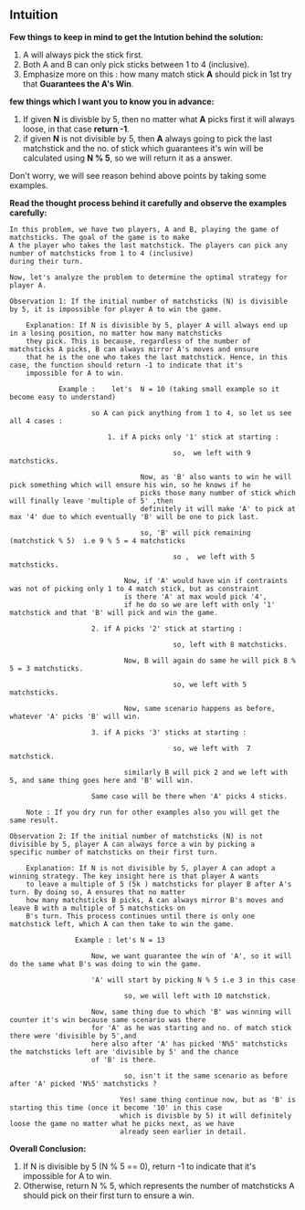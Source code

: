 ## Intuition 

**Few things to keep in mind to get the Intution behind the solution:**
1. A will always pick the stick first.
2. Both A and B can only pick sticks between 1 to 4 (inclusive).
3. Emphasize more on this : how many match stick **A** should pick in 1st try that **Guarantees the A's Win**.
 
**few things which I want you to know you in advance:**
1. If given **N** is divisble by 5, then no matter what **A** picks first it will always loose, in that case **return -1**.
2. if given **N** is not divisible by 5, then **A** always going to pick the last matchstick and the no. of stick which
    guarantees it's win will be calculated using **N % 5**, so we will return it as a answer.

Don't worry, we will see reason behind above points by taking some examples.

**Read the thought process behind it carefully and observe the examples carefully:**
``` 
In this problem, we have two players, A and B, playing the game of matchsticks. The goal of the game is to make
A the player who takes the last matchstick. The players can pick any number of matchsticks from 1 to 4 (inclusive) 
during their turn.

Now, let's analyze the problem to determine the optimal strategy for player A.

Observation 1: If the initial number of matchsticks (N) is divisible by 5, it is impossible for player A to win the game.

    Explanation: If N is divisible by 5, player A will always end up in a losing position, no matter how many matchsticks
    they pick. This is because, regardless of the number of matchsticks A picks, B can always mirror A's moves and ensure
    that he is the one who takes the last matchstick. Hence, in this case, the function should return -1 to indicate that it's
    impossible for A to win.

            Example :    let's  N = 10 (taking small example so it become easy to understand)

                    so A can pick anything from 1 to 4, so let us see all 4 cases :

                        1. if A picks only '1' stick at starting : 
                                
                                        so,  we left with 9 matchsticks.

                                Now, as 'B' also wants to win he will pick something which will ensure his win, so he knows if he
                                picks those many number of stick which will finally leave 'multiple of 5' ,then 
                                definitely it will make 'A' to pick at max '4' due to which eventually 'B' will be one to pick last.

                                so, 'B' will pick remaining (matchstick % 5)  i.e 9 % 5 = 4 matchsticks

                                        so ,  we left with 5 matchsticks.
                        
                            Now, if 'A' would have win if contraints was not of picking only 1 to 4 match stick, but as constraint
                            is there 'A' at max would pick '4',
                            if he do so we are left with only '1' matchstick and that 'B' will pick and win the game.

                    2. if A picks '2' stick at starting :

                                        so, left with 8 matchsticks.

                            Now, B will again do same he will pick 8 % 5 = 3 matchsticks.
                            
                                        so, we left with 5 matchsticks.

                            Now, same scenario happens as before, whatever 'A' picks 'B' will win.
                    
                    3. if A picks '3' sticks at starting :

                                        so, we left with  7 matchstick.

                            similarly B will pick 2 and we left with 5, and same thing goes here and 'B' will win.
                         
                    Same case will be there when 'A' picks 4 sticks.

    Note : If you dry run for other examples also you will get the same result. 
```
```
Observation 2: If the initial number of matchsticks (N) is not divisible by 5, player A can always force a win by picking a 
specific number of matchsticks on their first turn.

    Explanation: If N is not divisible by 5, player A can adopt a winning strategy. The key insight here is that player A wants
    to leave a multiple of 5 (5k ) matchsticks for player B after A's turn. By doing so, A ensures that no matter 
    how many matchsticks B picks, A can always mirror B's moves and leave B with a multiple of 5 matchsticks on 
    B's turn. This process continues until there is only one matchstick left, which A can then take to win the game.
   
                Example : let's N = 13

                    Now, we want guarantee the win of 'A', so it will do the same what B's was doing to win the game.

                    'A' will start by picking N % 5 i.e 3 in this case

                            so, we will left with 10 matchstick.
                    
                    Now, same thing due to which 'B' was winning will counter it's win because same scenario was there
                    for 'A' as he was starting and no. of match stick there were 'divisible by 5',and
                    here also after 'A' has picked 'N%5' matchsticks the matchsticks left are 'divisible by 5' and the chance
                    of 'B' is there.

                            so, isn't it the same scenario as before after 'A' picked 'N%5' matchsticks ?

                           Yes! same thing continue now, but as 'B' is starting this time (once it become '10' in this case
                           which is divisble by 5) it will definitely loose the game no matter what he picks next, as we have 
                           already seen earlier in detail. 
```

**Overall Conclusion:**
1. If N is divisible by 5 (N % 5 == 0), return -1 to indicate that it's impossible for A to win.
2. Otherwise, return N % 5, which represents the number of matchsticks A should pick on their first turn to ensure a win.

